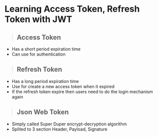 # Learning Access Token, Refresh Token with JWT #

> ## Access Token
- Has a short period expiration time
- Can use for authentication

> ## Refresh Token
- Has a long period expiration time
- Use for create a new access token when it expired
- If the refresh token expire then users need to do the login mechanism again

> ## Json Web Token
- Simply called Super Duper encrypt-decryption algorithm
- Splited to 3 section Header, Payload, Signature